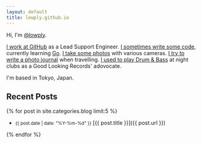 ```yaml
---
layout: default
title: lowply.github.io
---
```


Hi, I'm [@lowply](https://twitter.com/lowply).

[I work at GitHub](https://github.com/lowply) as a Lead Support Engineer. [I sometimes write some code](https://github.com/lowply?tab=repositories), currently learning [Go](https://github.com/lowply?tab=repositories&q=&type=&language=go). [I take some photos](https://instagram.com/lowply) with various cameras. [I try to write a photo journal](/photo) when travelling. [I used to play Drum & Bass](https://www.mixcloud.com/lowply) at night clubs as a Good Looking Records' adovocate.

I'm based in Tokyo, Japan.

## Recent Posts

{% for post in site.categories.blog limit:5 %}

- <small class="date">{{ post.date | date: "%Y-%m-%d" }}</small> [{{ post.title }}]({{ post.url }})

{% endfor %}
